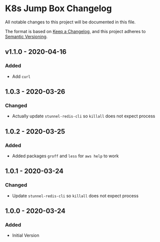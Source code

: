 # K8s Jump Box Changelog

All notable changes to this project will be documented in this file.

The format is based on [Keep a Changelog](https://keepachangelog.com/en/1.0.0/),
and this project adheres to [Semantic Versioning](https://semver.org/spec/v2.0.0.html).

<!-- ## [UNRELEASED]
### Added
### Changed
### Deprecated
### Removed -->

## v1.1.0 - 2020-04-16

### Added

- Add `curl`

## 1.0.3 - 2020-03-26

### Changed

- Actually update `stunnel-redis-cli` so `killall` does not expect process

## 1.0.2 - 2020-03-25

### Added

- Added packages `groff` and `less` for `aws help` to work

## 1.0.1 - 2020-03-24

### Changed

- Update `stunnel-redis-cli` so `killall` does not expect process

## 1.0.0 - 2020-03-24

### Added

- Initial Version
